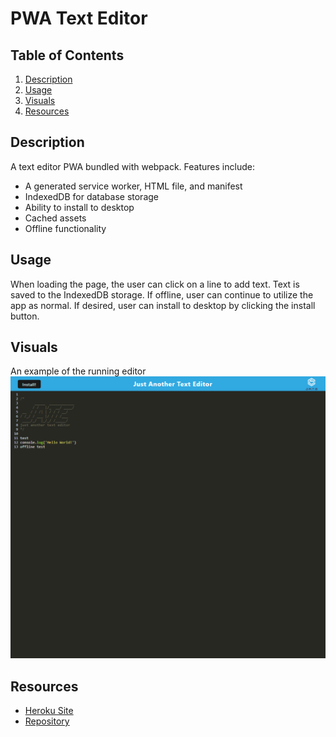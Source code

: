 # PWA Text Editor

## Table of Contents
1. [Description](#description)
2. [Usage](#usage)
3. [Visuals](#visuals)
4. [Resources](#resources)

## Description

A text editor PWA bundled with webpack. Features include:

- A generated service worker, HTML file, and manifest
- IndexedDB for database storage
- Ability to install to desktop
- Cached assets
- Offline functionality

## Usage

When loading the page, the user can click on a line to add text. Text is saved to the IndexedDB storage. If offline, user can continue to utilize the app as normal. If desired, user can install to desktop by clicking the install button.

## Visuals
An example of the running editor
![J.A.T.E.](./client/src/images/text-editor.png)

## Resources
- [Heroku Site](https://blooming-shelf-15321.herokuapp.com/)
- [Repository](https://github.com/kleylakb89/19-pwa-text-editor)